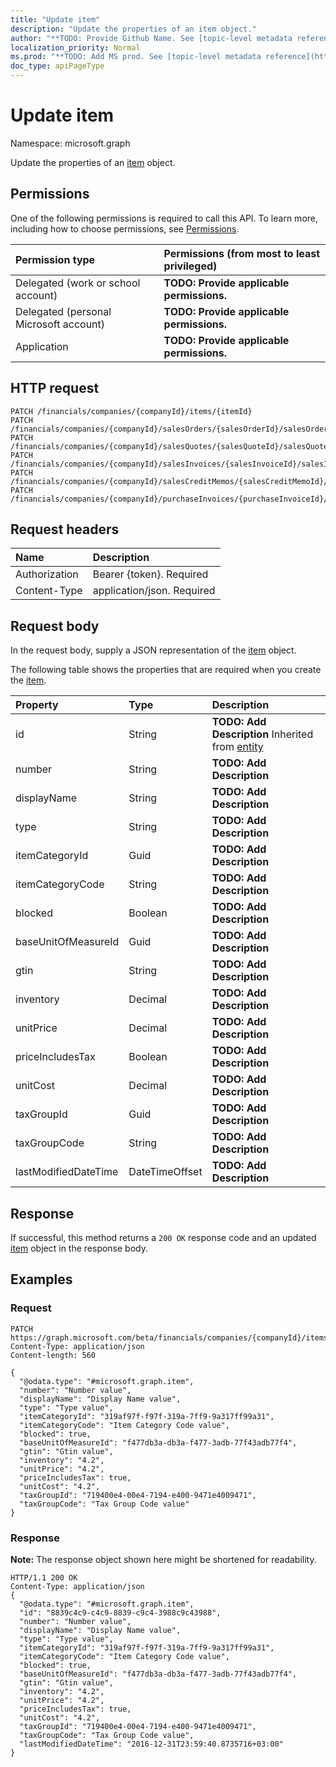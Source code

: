 ```yaml
---
title: "Update item"
description: "Update the properties of an item object."
author: "**TODO: Provide Github Name. See [topic-level metadata reference](https://msgo.azurewebsites.net/add/document/guidelines/metadata.html#topic-level-metadata)**"
localization_priority: Normal
ms.prod: "**TODO: Add MS prod. See [topic-level metadata reference](https://msgo.azurewebsites.net/add/document/guidelines/metadata.html#topic-level-metadata)**"
doc_type: apiPageType
---
```


# Update item

Namespace: microsoft.graph

Update the properties of an [item](../resources/item.md) object.

## Permissions
One of the following permissions is required to call this API. To learn more, including how to choose permissions, see [Permissions](/concepts/permissions-reference.md).

|Permission type|Permissions (from most to least privileged)|
|:---|:---|
|Delegated (work or school account)|**TODO: Provide applicable permissions.**|
|Delegated (personal Microsoft account)|**TODO: Provide applicable permissions.**|
|Application|**TODO: Provide applicable permissions.**|

## HTTP request
<!-- {
  "blockType": "ignored"
}
-->
``` http
PATCH /financials/companies/{companyId}/items/{itemId}
PATCH /financials/companies/{companyId}/salesOrders/{salesOrderId}/salesOrderLines/{salesOrderLineId}/item
PATCH /financials/companies/{companyId}/salesQuotes/{salesQuoteId}/salesQuoteLines/{salesQuoteLineId}/item
PATCH /financials/companies/{companyId}/salesInvoices/{salesInvoiceId}/salesInvoiceLines/{salesInvoiceLineId}/item
PATCH /financials/companies/{companyId}/salesCreditMemos/{salesCreditMemoId}/salesCreditMemoLines/{salesCreditMemoLineId}/item
PATCH /financials/companies/{companyId}/purchaseInvoices/{purchaseInvoiceId}/purchaseInvoiceLines/{purchaseInvoiceLineId}/item
```

## Request headers
|Name|Description|
|:---|:---|
|Authorization|Bearer {token}. Required|
|Content-Type|application/json. Required|

## Request body
In the request body, supply a JSON representation of the [item](../resources/item.md) object.

The following table shows the properties that are required when you create the [item](../resources/item.md).

|Property|Type|Description|
|:---|:---|:---|
|id|String|**TODO: Add Description** Inherited from [entity](../resources/entity.md)|
|number|String|**TODO: Add Description**|
|displayName|String|**TODO: Add Description**|
|type|String|**TODO: Add Description**|
|itemCategoryId|Guid|**TODO: Add Description**|
|itemCategoryCode|String|**TODO: Add Description**|
|blocked|Boolean|**TODO: Add Description**|
|baseUnitOfMeasureId|Guid|**TODO: Add Description**|
|gtin|String|**TODO: Add Description**|
|inventory|Decimal|**TODO: Add Description**|
|unitPrice|Decimal|**TODO: Add Description**|
|priceIncludesTax|Boolean|**TODO: Add Description**|
|unitCost|Decimal|**TODO: Add Description**|
|taxGroupId|Guid|**TODO: Add Description**|
|taxGroupCode|String|**TODO: Add Description**|
|lastModifiedDateTime|DateTimeOffset|**TODO: Add Description**|



## Response
If successful, this method returns a `200 OK` response code and an updated [item](../resources/item.md) object in the response body.

## Examples

### Request
<!-- {
  "blockType": "request",
  "name": "update_item"
}
-->
``` http
PATCH https://graph.microsoft.com/beta/financials/companies/{companyId}/items/{itemId}
Content-Type: application/json
Content-length: 560

{
  "@odata.type": "#microsoft.graph.item",
  "number": "Number value",
  "displayName": "Display Name value",
  "type": "Type value",
  "itemCategoryId": "319af97f-f97f-319a-7ff9-9a317ff99a31",
  "itemCategoryCode": "Item Category Code value",
  "blocked": true,
  "baseUnitOfMeasureId": "f477db3a-db3a-f477-3adb-77f43adb77f4",
  "gtin": "Gtin value",
  "inventory": "4.2",
  "unitPrice": "4.2",
  "priceIncludesTax": true,
  "unitCost": "4.2",
  "taxGroupId": "719400e4-00e4-7194-e400-9471e4009471",
  "taxGroupCode": "Tax Group Code value"
}
```

### Response
**Note:** The response object shown here might be shortened for readability.
<!-- {
  "blockType": "response",
  "truncated": true
}
-->
``` http
HTTP/1.1 200 OK
Content-Type: application/json
{
  "@odata.type": "#microsoft.graph.item",
  "id": "8839c4c9-c4c9-8839-c9c4-3988c9c43988",
  "number": "Number value",
  "displayName": "Display Name value",
  "type": "Type value",
  "itemCategoryId": "319af97f-f97f-319a-7ff9-9a317ff99a31",
  "itemCategoryCode": "Item Category Code value",
  "blocked": true,
  "baseUnitOfMeasureId": "f477db3a-db3a-f477-3adb-77f43adb77f4",
  "gtin": "Gtin value",
  "inventory": "4.2",
  "unitPrice": "4.2",
  "priceIncludesTax": true,
  "unitCost": "4.2",
  "taxGroupId": "719400e4-00e4-7194-e400-9471e4009471",
  "taxGroupCode": "Tax Group Code value",
  "lastModifiedDateTime": "2016-12-31T23:59:40.8735716+03:00"
}
```

